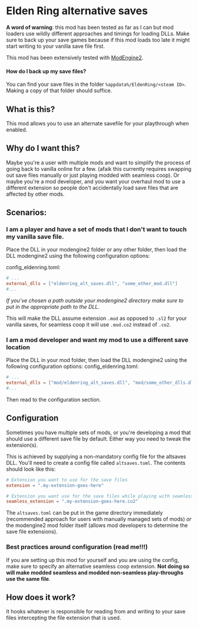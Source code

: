 # Elden Ring alternative saves

**A word of warning**: this mod has been tested as far as I can but mod loaders use wildly different approaches and timings
for loading DLLs. Make sure to back up your save games because if this mod loads too late it might start writing to your
vanilla save file first.

This mod has been extensively tested with [ModEngine2](https://github.com/soulsmods/ModEngine2).

#### How do I back up my save files?
You can find your save files in the folder `%appdata%/EldenRing/<steam ID>`. Making a copy of that folder should suffice.

## What is this?
This mod allows you to use an alternate savefile for your playthrough when enabled.

## Why do I want this?
Maybe you're a user with multiple mods and want to simplify the process of going back to vanilla online for a few.
(afaik this currently requires swapping out save files manually or just playing modded with seamless coop).
Or maybe you're a mod developer, and you want your overhaul mod to use a different extension so people don't accidentally
load save files that are affected by other mods.

## Scenarios:

### I am a player and have a set of mods that I don't want to touch my vanilla save file.
Place the DLL in your modengine2 folder or any other folder, then load the DLL modengine2 using the following
configuration options:

config_eldenring.toml:
```toml
# ...
external_dlls = ["eldenring_alt_saves.dll", "some_other_mod.dll"]
#...
```
*If you've chosen a path outside your modengine2 directory make sure to put in the appropriate path to the DLL.*

This will make the DLL assume extension `.mod` as opposed to `.sl2` for your vanilla saves, for seamless coop it will
use `.mod.co2` instead of `.co2`.

### I am a mod developer and want my mod to use a different save location
Place the DLL in your mod folder, then load the DLL modengine2 using the following configuration options:
config_eldenring.toml:
```toml
# ...
external_dlls = ["mod/eldenring_alt_saves.dll", "mod/some_other_dlls.dll"]
#...
```

Then read to the configuration section.

## Configuration
Sometimes you have multiple sets of mods, or you're developing a mod that should use a different save file by default.
Either way you need to tweak the extension(s).

This is achieved by supplying a non-mandatory config file for the altsaves DLL. You'll need to create a config file
called `altsaves.toml`. The contents should look like this:
```toml
# Extension you want to use for the save files
extension = ".my-extension-goes-here"

# Extension you want use for the save files while playing with seamless coop enabled.
seamless_extension = ".my-extension-goes-here.co2"
```

The `altsaves.toml` can be put in the game directory immediately (recommended approach for users with manually managed 
sets of mods) *or* the modengine2 mod folder itself (allows mod developers to determine the save file extensions).

### Best practices around configuration (read me!!!)
If you are setting up this mod for yourself and you are using the config, make sure to specify an alternative seamless
coop extension. **Not doing so will make modded seamless and modded non-seamless play-throughs use the same file**.

## How does it work?
It hooks whatever is responsible for reading from and writing to your save files intercepting the file extension that
is used.

